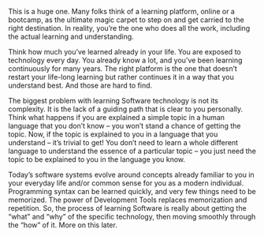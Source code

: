 This is a huge one. Many folks think of a learning platform, online or a bootcamp, as the ultimate magic carpet to step on and get carried to the right destination. In reality, you’re the one who does all the work, including the actual learning and understanding.

Think how much you’ve learned already in your life. You are exposed to technology every day. You already know a lot, and you’ve been learning continuously for many years. The right platform is the one that doesn’t restart your life-long learning but rather continues it in a way that you understand best. And those are hard to find.  

The biggest problem with learning Software technology is not its complexity. It is the lack of a guiding path that is clear to you personally. Think what happens if you are explained a simple topic in a human language that you don’t know – you won’t stand a chance of getting the topic. Now, if the topic is explained to you in a language that you understand – it’s trivial to get! You don’t need to learn a whole different language to understand the essence of a particular topic – you just need the topic to be explained to you in the language you know.

Today’s software systems evolve around concepts already familiar to you in your everyday life and/or common sense for you as a modern individual. Programming syntax can be learned quickly, and very few things need to be memorized. The power of Development Tools replaces memorization and repetition. So, the process of learning Software is really about getting the “what” and “why” of the specific technology, then moving smoothly through the “how” of it. More on this later.